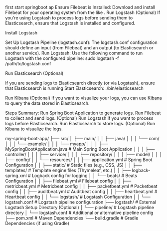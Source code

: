 first start springboot ap
Ensure Filebeat is Installed: Download and install Filebeat for your operating system from the
like 
. Run Logstash (Optional)
If you're using Logstash to process logs before sending them to Elasticsearch, ensure that Logstash is installed and configured.

Install Logstash 

Set Up Logstash Pipeline (logstash.conf): The logstash.conf configuration should define an input (from Filebeat) and an output (to Elasticsearch or another service).
Run Logstash: Use the following command to run Logstash with the configured pipeline:
sudo logstash -f /path/to/logstash.conf

Run Elasticsearch (Optional)

If you are sending logs to Elasticsearch directly (or via Logstash), ensure that Elasticsearch is running
Start Elasticsearch:
./bin/elasticsearch

 Run Kibana (Optional)
If you want to visualize your logs, you can use Kibana to query the data stored in Elasticsearch.

Steps Summary:
Run Spring Boot Application to generate logs.
Run Filebeat to collect and send logs.
(Optional) Run Logstash if you want to process logs before Elasticsearch.
Run Elasticsearch to store logs.
(Optional) Run Kibana to visualize the logs.


my-spring-boot-app/
├── src/
│   ├── main/
│   │   ├── java/
│   │   │   └── com/
│   │   │       └── example/
│   │   │           └── myapp/
│   │   │               ├── MySpringBootApplication.java     # Main Spring Boot Application
│   │   │               ├── controller/
│   │   │               ├── service/
│   │   │               ├── repository/
│   │   │               ├── model/
│   │   │               ├── config/
│   │   └── resources/
│   │       ├── application.yml                              # Spring Boot Configuration
│   │       ├── static/                                      # Static files (e.g., CSS, JS)
│   │       ├── templates/                                   # Template engine files (Thymeleaf, etc.)
│   │       ├── logback-spring.xml                           # Logback config for logging
│   │       └── beats/                                       # Beats Configuration
│   │           ├── filebeat.yml                             # Filebeat config
│   │           ├── metricbeat.yml                           # Metricbeat config
│   │           ├── packetbeat.yml                           # Packetbeat config
│   │           ├── auditbeat.yml                            # Auditbeat config
│   │           ├── heartbeat.yml                            # Heartbeat config
│   │       └── logstash/                                    # Logstash Configuration
│   │           └── logstash.conf                            # Logstash pipeline configuration
├── logstash/                                                # External Logstash Setup Directory (Optional)
│   └── pipeline/                                            # Logstash pipeline directory
│       └── logstash.conf                                    # Additional or alternative pipeline config
├── pom.xml                                                  # Maven Dependencies
└── build.gradle                                             # Gradle Dependencies (if using Gradle)
